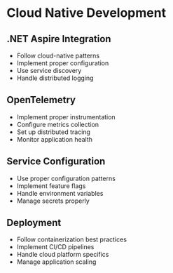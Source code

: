 # Cloud Native Development

## .NET Aspire Integration
- Follow cloud-native patterns
- Implement proper configuration
- Use service discovery
- Handle distributed logging

## OpenTelemetry
- Implement proper instrumentation
- Configure metrics collection
- Set up distributed tracing
- Monitor application health

## Service Configuration
- Use proper configuration patterns
- Implement feature flags
- Handle environment variables
- Manage secrets properly

## Deployment
- Follow containerization best practices
- Implement CI/CD pipelines
- Handle cloud platform specifics
- Manage application scaling
